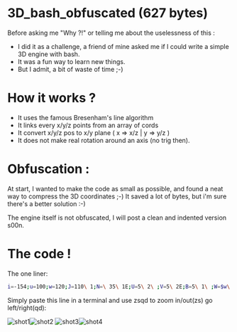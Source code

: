 # 3D_bash_obfuscated (627 bytes)


Before asking me "Why ?!" or telling me about the uselessness of this :

- I did it as a challenge, a friend of mine asked me if I could write a simple 3D engine with bash.
- It was a fun way to learn new things.
- But I admit, a bit of waste of time ;-)


How it works ?
==============

- It uses the famous Bresenham's line algorithm
- It links every x/y/z points from an array of cords
- It convert x/y/z pos to x/y plane ( x => x/z | y => y/z )
- It does not make real rotation around an axis (no trig then).


Obfuscation :
=============

At start, I wanted to make the code as small as possible, and found a neat way to compress the 3D coordinates ;-)
It saved a lot of bytes, but i'm sure there's a better solution :-)

The engine itself is not obfuscated, I will post a clean and indented version s00n.


The code !
==========

The one liner:

```bash
i=-154;u=100;w=120;J=110\ 1;N=\ 35\ 1E;U=5\ 2\ ;V=5\ 2E;B=5\ 1\ ;W=$w\ 1;M=\ 2E$u\ 1$B;while clear;do I=${I/-};while read -dE X Y Z E F G;do((H=Z+I,G+=I,e=(X+i)/H+70,f=Y/H,E=(E+i)/G+70,F/=G,h=E-e,j=F-f));h=${h/-};j=${j/-};((k=l=-1,d=h-j,e<E))&&k=1;((f<F))&&l=1;while((e!=E|f!=F));do echo -e "\033[$f;$e"f.;((m=2*d,m>-j))&&((d-=j,e+=k));((m<h))&&((d+=h,f+=l));done;done< <(echo $u 3$B$w$N$w 3$U$u 3$V$u 1$U$u 15 1E$u 3$B$u 3$V$u 1$U$J$M$J 1E$W$B$w$N$w 3$U$W$V$J 2 $J 1E$J 1 $w 15 1E$W$B$W$V$W$U$u 1$V$W$U$J$M$w 15 1E$u 1$B$u$N$u 1$U$u 3$V$w 3$B$w 3$V);read -n1 K;case $K in z)((I--));;s)((I++));;d)((i++));;q)((i--));;esac;done
```

Simply paste this line in a terminal and use zsqd to zoom in/out(zs) go left/right(qd):

![shot1](3D_bash_1.png "shot1")![shot2](3D_bash_2.png "shot2")
![shot3](3D_bash_3.png "shot3")![shot4](3D_bash_4.png "shot4")
